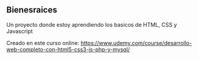## Bienesraices
Un proyecto donde estoy aprendiendo los basicos de HTML, CSS y Javascript

Creado en este curso online: https://www.udemy.com/course/desarrollo-web-completo-con-html5-css3-js-php-y-mysql/
